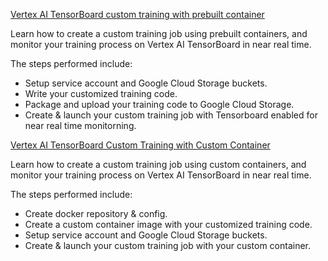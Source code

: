 
[Vertex AI TensorBoard custom training with prebuilt container](official/tensorboard/tensorboard_custom_training_with_prebuilt_container.ipynb)

Learn how to create a custom training job using prebuilt containers, and monitor your training process on Vertex AI TensorBoard in near real time.

The steps performed include:

* Setup service account and Google Cloud Storage buckets.
* Write your customized training code.
* Package and upload your training code to Google Cloud Storage.
* Create & launch your custom training job with Tensorboard enabled for near real time monitorning.

[Vertex AI TensorBoard Custom Training with Custom Container](official/tensorboard/tensorboard_custom_training_with_custom_container.ipynb)

Learn how to create a custom training job using custom containers, and monitor your training process on Vertex AI TensorBoard in near real time.

The steps performed include:

* Create docker repository & config.
* Create a custom container image with your customized training code.
* Setup service account and Google Cloud Storage buckets.
* Create & launch your custom training job with your custom container.
